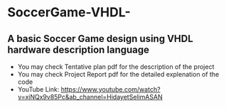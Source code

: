 # SoccerGame-VHDL-
A basic Soccer Game design using VHDL hardware description language
--------------------------------------------------------------------
- You may check Tentative plan pdf for the description of the project
- You may check Project Report pdf for the detailed explenation of the code
- YouTube Link: https://www.youtube.com/watch?v=xjNQx9v85Pc&ab_channel=HidayetSelimASAN
  
